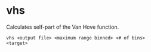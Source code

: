 <h1>vhs</h1>

Calculates self-part of the Van Hove function.

```
vhs <output file> <maximum range binned> <# of bins>
<target>
```
